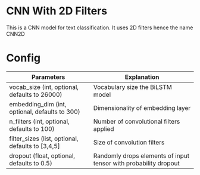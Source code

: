 # CNN With 2D Filters

This is a CNN model for text classification. It uses 2D filters hence the name CNN2D

# Config

| Parameters                                        | Explanation                                                      |
|---------------------------------------------------|------------------------------------------------------------------|
| vocab_size (int, optional, defaults to 26000)     | Vocabulary size the BiLSTM model                                 |
| embedding_dim (int, optional, defaults to 300)    | Dimensionality of embedding layer                                |
| n_filters (int, optional, defaults to 100)        | Number of convolutional filters applied                          |
| filter_sizes (list, optional, defaults to [3,4,5] | Size of convolution filters                                      |
| dropout (float, optional, defaults to 0.5)        | Randomly drops elements of input tensor with probability dropout |